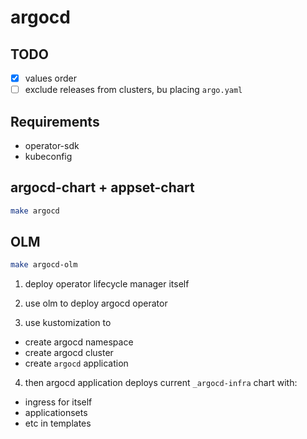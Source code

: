 # argocd

## TODO

- [x] values order
- [ ] exclude releases from clusters, bu placing `argo.yaml`

## Requirements

* operator-sdk
* kubeconfig

## argocd-chart + appset-chart

```bash
make argocd
```

## OLM

```bash
make argocd-olm
```

1. deploy operator lifecycle manager itself

2. use olm to deploy argocd operator

3. use kustomization to
  - create argocd namespace
  - create argocd cluster
  - create `argocd` application

4. then argocd application deploys current `_argocd-infra` chart with:
  - ingress for itself
  - applicationsets
  - etc in templates

